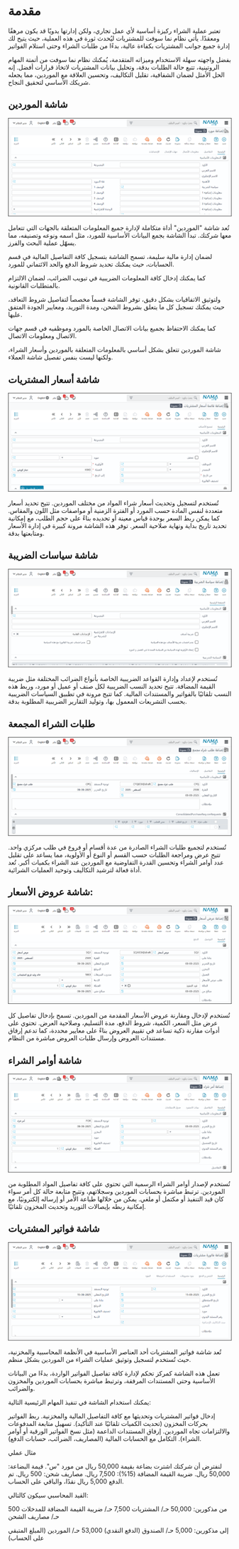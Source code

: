 <rtl>

# مقدمة

تعتبر عملية الشراء ركيزة أساسية لأي عمل تجاري، ولكن إدارتها يدويًا قد يكون مرهقًا ومعقدًا.
يأتي نظام نما سوفت للمشتريات ليُحدث ثورة في هذه العملية، حيث يتيح لك إدارة جميع جوانب المشتريات بكفاءة عالية، بدءًا من طلبات الشراء وحتى استلام الفواتير

بفضل واجهته سهلة الاستخدام وميزاته المتقدمة، يُمكنك نظام نما سوفت من أتمتة المهام الروتينية، تتبع حالة الطلبات بدقة، وتحليل بيانات المشتريات لاتخاذ قرارات أفضل. 
إنه الحل الأمثل لضمان الشفافية، تقليل التكاليف، وتحسين العلاقة مع الموردين، مما يجعله شريكك الأساسي لتحقيق النجاح.


## شاشة الموردين

![](0.png)

تُعد شاشة "الموردين" أداة متكاملة لإدارة جميع المعلومات المتعلقة بالجهات التي تتعامل معها شركتك. تبدأ الشاشة بجمع البيانات الأساسية للمورد، مثل اسمه ونوعه وتصنيفه، مما يسهّل عملية البحث والفرز.

لضمان إدارة مالية سليمة، تسمح الشاشة بتسجيل كافة التفاصيل المالية في قسم الحسابات، حيث يمكنك تحديد شروط الدفع والحد الائتماني للمورد. 

كما يمكنك إدخال كافة المعلومات الضريبية في تبويب الضرائب، لضمان الالتزام بالمتطلبات القانونية.

ولتوثيق الاتفاقيات بشكل دقيق، توفر الشاشة قسماً مخصصاً لتفاصيل شروط التعاقد، حيث يمكنك تسجيل كل ما يتعلق بشروط الشحن، ومدة التوريد، ومعايير الجودة المتفق عليها.

كما يمكنك الاحتفاظ بجميع بيانات الاتصال الخاصة بالمورد وموظفيه في قسم جهات الاتصال ومعلومات الاتصال.

شاشة الموردين تتعلق بشكل أساسي بالمعلومات المتعلقة بالموردين وأسعار الشراء، ولكنها ليست بنفس تفصيل شاشة العملاء.


## شاشة أسعار المشتريات

![](1.png)

تُستخدم لتسجيل وتحديث أسعار شراء المواد من مختلف الموردين.
تتيح تحديد أسعار متعددة لنفس المادة حسب المورد أو الفترة الزمنية أو مواصفات مثل اللون والمقاس.
كما يمكن ربط السعر بوحدة قياس معينة أو تحديده بناءً على حجم الطلب، مع إمكانية تحديد تاريخ بداية ونهاية صلاحية السعر.
توفر هذه الشاشة مرونة كبيرة في إدارة الأسعار ومتابعتها بدقة.


## شاشة سياسات الضريبة

![](1.5.png)

تُستخدم لإعداد وإدارة القواعد الضريبية الخاصة بأنواع الضرائب المختلفة مثل ضريبة القيمة المضافة.
تتيح تحديد النسب الضريبية لكل صنف أو عميل أو مورد، وربط هذه النسب تلقائيًا بالفواتير والمستندات المالية.
كما تتيح مرونة في تطبيق السياسات الضريبية بحسب التشريعات المعمول بها، وتوليد التقارير الضريبية المطلوبة بدقة.



## طلبات الشراء المجمعة

![](2.png)

تُستخدم لتجميع طلبات الشراء الصادرة من عدة أقسام أو فروع في طلب مركزي واحد.
تتيح عرض ومراجعة الطلبات حسب القسم أو النوع أو الأولوية، مما يساعد على تقليل عدد أوامر الشراء وتحسين القدرة التفاوضية مع الموردين عند الشراء بكميات أكبر.
تُعد أداة فعالة لترشيد التكاليف وتوحيد العمليات الشرائية.


## شاشة عروض الأسعار:

![](3.png)

تُستخدم لإدخال ومقارنة عروض الأسعار المقدمة من الموردين.
تسمح بإدخال تفاصيل كل عرض مثل السعر، الكمية، شروط الدفع، مدة التسليم، وصلاحية العرض.
تحتوي على أدوات مقارنة ذكية تساعد في تقييم العروض بناءً على معايير محددة، كما تدعم إرفاق مستندات العروض وإرسال طلبات العروض مباشرة من النظام.


## شاشة أوامر الشراء

![](4.png)

تُستخدم لإصدار أوامر الشراء الرسمية التي تحتوي على كافة تفاصيل المواد المطلوبة من الموردين.
ترتبط مباشرة بحسابات الموردين وسجلاتهم، وتتيح متابعة حالة كل أمر سواء كان قيد التنفيذ أو مكتمل أو ملغي.
يمكن من خلالها طباعة الأمر أو إرساله إلكترونيًا، مع إمكانية ربطه بإيصالات التوريد وتحديث المخزون تلقائيًا.



## شاشة فواتير المشتريات


![](5.png)

تُعد شاشة فواتير المشتريات أحد العناصر الأساسية في الأنظمة المحاسبية والمخزنية، حيث تُستخدم لتسجيل وتوثيق عمليات الشراء من الموردين بشكل منظم. 

تعمل هذه الشاشة كمركز تحكم لإدارة كافة تفاصيل الفواتير الواردة، بدءًا من البيانات الأساسية وحتى المستندات المرفقة، وترتبط مباشرة بحسابات الموردين والمخزون والضرائب.

يمكنك استخدام الشاشة في تنفيذ المهام الرئيسية التالية:

إدخال فواتير المشتريات وتحديثها مع كافة التفاصيل المالية والمخزنية.
ربط الفواتير بحركات المخزون (تحديث الكميات تلقائيًا عند التأكيد).
تسهيل متابعة المدفوعات والالتزامات تجاه الموردين.
إرفاق المستندات الداعمة (مثل نسخ الفواتير الورقية أو أوامر الشراء).
التكامل مع الحسابات المالية (المصاريف، الضرائب، حسابات الدفع).


مثال عملي

لنفترض أن شركتك اشترت بضاعة بقيمة 50,000 ريال من مورد "س".
قيمة البضاعة: 50,000 ريال.
ضريبة القيمة المضافة (15%): 7,500 ريال.
مصاريف شحن: 500 ريال.
تم الدفع 5,000 ريال نقدًا، والباقي على الحساب.

القيد المحاسبي سيكون كالتالي:

من مذكورين:
50,000 حـ/ المشتريات
7,500 حـ/ ضريبة القيمة المضافة للمدخلات
500 حـ/ مصاريف الشحن

إلى مذكورين:
5,000 حـ/ الصندوق (الدفع النقدي)
53,000 حـ/ الموردين (المبلغ المتبقي على الحساب)





</rtl>

